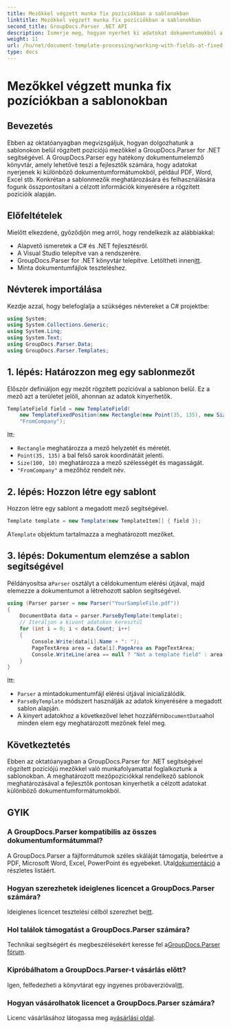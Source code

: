 ```yaml
---
title: Mezőkkel végzett munka fix pozíciókban a sablonokban
linktitle: Mezőkkel végzett munka fix pozíciókban a sablonokban
second_title: GroupDocs.Parser .NET API
description: Ismerje meg, hogyan nyerhet ki adatokat dokumentumokból a GroupDocs.Parser for .NET segítségével. Átfogó oktatóanyag kódpéldákkal.
weight: 11
url: /hu/net/document-template-processing/working-with-fields-at-fixed-positions-in-templates/
type: docs
---
```

# Mezőkkel végzett munka fix pozíciókban a sablonokban

## Bevezetés
Ebben az oktatóanyagban megvizsgáljuk, hogyan dolgozhatunk a sablonokon belül rögzített pozíciójú mezőkkel a GroupDocs.Parser for .NET segítségével. A GroupDocs.Parser egy hatékony dokumentumelemző könyvtár, amely lehetővé teszi a fejlesztők számára, hogy adatokat nyerjenek ki különböző dokumentumformátumokból, például PDF, Word, Excel stb. Konkrétan a sablonmezők meghatározására és felhasználására fogunk összpontosítani a célzott információk kinyerésére a rögzített pozícióik alapján.
## Előfeltételek
Mielőtt elkezdené, győződjön meg arról, hogy rendelkezik az alábbiakkal:
- Alapvető ismeretek a C# és .NET fejlesztésről.
- A Visual Studio telepítve van a rendszerére.
-  GroupDocs.Parser for .NET könyvtár telepítve. Letöltheti innen[itt](https://releases.groupdocs.com/parser/net/).
- Minta dokumentumfájlok teszteléshez.

## Névterek importálása
Kezdje azzal, hogy belefoglalja a szükséges névtereket a C# projektbe:
```csharp
using System;
using System.Collections.Generic;
using System.Linq;
using System.Text;
using GroupDocs.Parser.Data;
using GroupDocs.Parser.Templates;
```
## 1. lépés: Határozzon meg egy sablonmezőt
Először definiáljon egy mezőt rögzített pozícióval a sablonon belül. Ez a mező azt a területet jelöli, ahonnan az adatok kinyerhetők.
```csharp
TemplateField field = new TemplateField(
    new TemplateFixedPosition(new Rectangle(new Point(35, 135), new Size(100, 10))),
    "FromCompany");
```
Itt:
- `Rectangle` meghatározza a mező helyzetét és méretét.
- `Point(35, 135)` a bal felső sarok koordinátáit jelenti.
- `Size(100, 10)` meghatározza a mező szélességét és magasságát.
- `"FromCompany"` a mezőhöz rendelt név.
## 2. lépés: Hozzon létre egy sablont
Hozzon létre egy sablont a megadott mező segítségével.
```csharp
Template template = new Template(new TemplateItem[] { field });
```
 A`Template` objektum tartalmazza a meghatározott mezőket.
## 3. lépés: Dokumentum elemzése a sablon segítségével
 Példányosítsa a`Parser` osztályt a céldokumentum elérési útjával, majd elemezze a dokumentumot a létrehozott sablon segítségével.
```csharp
using (Parser parser = new Parser("YourSampleFile.pdf"))
{
    DocumentData data = parser.ParseByTemplate(template);
    // Iteráljon a kivont adatokon keresztül
    for (int i = 0; i < data.Count; i++)
    {
        Console.Write(data[i].Name + ": ");
        PageTextArea area = data[i].PageArea as PageTextArea;
        Console.WriteLine(area == null ? "Not a template field" : area.Text);
    }
}
```
Itt:
- `Parser` a mintadokumentumfájl elérési útjával inicializálódik.
- `ParseByTemplate` módszert használják az adatok kinyerésére a megadott sablon alapján.
-  A kinyert adatokhoz a következővel lehet hozzáférni`DocumentData`ahol minden elem egy meghatározott mezőnek felel meg.

## Következtetés
Ebben az oktatóanyagban a GroupDocs.Parser for .NET segítségével rögzített pozíciójú mezőkkel való munkafolyamattal foglalkoztunk a sablonokban. A meghatározott mezőpozíciókkal rendelkező sablonok meghatározásával a fejlesztők pontosan kinyerhetik a célzott adatokat különböző dokumentumformátumokból.

## GYIK
### A GroupDocs.Parser kompatibilis az összes dokumentumformátummal?
 A GroupDocs.Parser a fájlformátumok széles skáláját támogatja, beleértve a PDF, Microsoft Word, Excel, PowerPoint és egyebeket. Utal[dokumentáció](https://tutorials.groupdocs.com/parser/net/) a részletes listáért.
### Hogyan szerezhetek ideiglenes licencet a GroupDocs.Parser számára?
 Ideiglenes licencet tesztelési célból szerezhet be[itt](https://purchase.groupdocs.com/temporary-license/).
### Hol találok támogatást a GroupDocs.Parser számára?
 Technikai segítségért és megbeszélésekért keresse fel a[GroupDocs.Parser fórum](https://forum.groupdocs.com/c/parser/17).
### Kipróbálhatom a GroupDocs.Parser-t vásárlás előtt?
 Igen, felfedezheti a könyvtárat egy ingyenes próbaverzióval[itt](https://releases.groupdocs.com/).
### Hogyan vásárolhatok licencet a GroupDocs.Parser számára?
 Licenc vásárlásához látogassa meg a[vásárlási oldal](https://purchase.groupdocs.com/buy).
